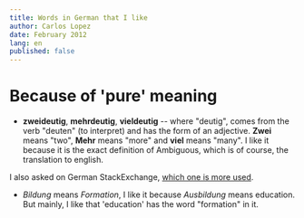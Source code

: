 ```yaml
---
title: Words in German that I like
author: Carlos Lopez
date: February 2012
lang: en
published: false
---
```


# Because of 'pure' meaning

* **zweideutig**, **mehrdeutig**, **vieldeutig** -- where "deutig", comes from the verb "deuten" (to interpret) and has the form of an adjective. **Zwei** means "two", **Mehr** means "more" and **viel** means "many". I like it because it is the exact definition of Ambiguous, which is of course, the translation to english.

I also asked on German StackExchange, [which one is more used](http://german.stackexchange.com/questions/4121/which-of-these-is-more-common-to-say-zweideutig-mehrdeutig-vieldeutig).

* *Bildung* means _Formation_, I like it because *Ausbildung* means education. But mainly, I like that 'education' has the word "formation" in it.
